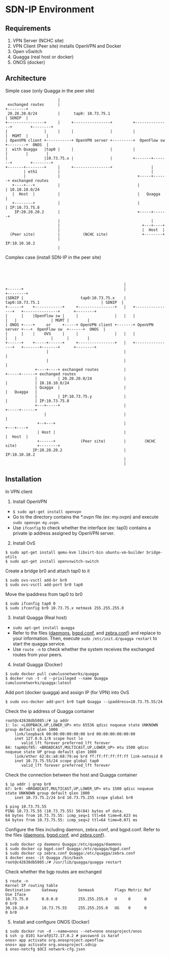 # SDN-IP Environment
## Requirements
1. VPN Server (NCHC site)
2. VPN Client (Peer site) installs OpenVPN and Docker
3. Open vSwitch
4. Quagga (real host or docker)
5. ONOS (docker)

## Architecture
Simple case (only Quagga in the peer site)
```
                       |
 exchanged routes      |                                                         +--------+
 20.20.20.0/24         |      tap0: 10.73.75.1                                   | SDNIP  |
+----------------+     |     +----------------+         +---------------+        +--------+
|                |     |     |                |         |               |  MGMT  |        |
| OpenVPN client +-----------+ OpenVPN server +---------+  OpenFlow sw  +--------+  ONOS  |
|  with Quagga   |tap0 |     |                |         |               |        |        |
|                |10.73.75.x |                |         +-------+-------+        +--------+
+-------+--------+     |     +----------------+                 |
        | eth1         |                                        |
        |              |                                  +-----+------+ exchanged routes
   +----+---+          |                                  |            | 10.10.10.0/24
   |  Host  |          |                                  |   Quagga   |
   +--------+          |                                  |            | IP:10.73.75.8
    IP:20.20.20.2      |                                  +-----+------+
                       |                                        |
                       |                                    +---+----+
                       |                                    |  Host  |
  (Peer site)          |          (NCHC site)               +--------+
                       |                                     IP:10.10.10.2
                       |

```
Complex case (install SDN-IP in the peer site)
```




                                                    |
+------+                                            |                                               +--------+
|SDNIP |                         tap0:10.73.75.x    |     tap0:10.73.75.1                           | SDNIP  |
+------+    +------------+     +----------------+   |   +----------------+   +---------------+      +--------+
|      |    |OpenFlow sw |     |                |   |   |                |   |               | MGMT |        |
| ONOS +----+     or     +-----+ OpenVPN client +-------+ OpenVPN server +---+  OpenFlow sw  +------+  ONOS  |
|      |    |    OVS     |     |                |   |   |                |   |               |      |        |
+------+    +-----+------+     +----------------+   |   +----------------+   +-------+-------+      +--------+
                  |                                 |                                |
                  |                                 |                                |
             +----+----+ exchanged routes           |                          +-----+------+ exchanged routes
             |         | 20.20.20.0/24              |                          |            | 10.10.10.0/24
             | Quagga  |                            |                          |   Quagga   |
             |         | IP:10.73.75.y              |                          |            | IP:10.73.75.8
             +---+-----+                            |                          +-----+------+
                 |                                  |                                |
              +--+---+                              |                            +---+----+
              | Host |                              |                            |  Host  |
              +------+           (Peer site)        |        (NCHC site)         +--------+
            IP:20.20.20.2                           |                             IP:10.10.10.2
                                                    |
                                                    |
```

## Installation
In VPN client
1. Install OpenVPN
* ```$ sudo apt-get install openvpn```
* Go to the directory contains the *.ovpn file (ex: my.ovpn) and execute ```sudo openvpn my.ovpn```.
* Use ```ifconfig``` to check whether the interface (ex: tap0) contains a private ip address assigned by OpenVPN server. 

2. Install OvS
```
$ sudo apt-get install qemu-kvm libvirt-bin ubuntu-vm-builder bridge-utils 
$ sudo apt-get install openvswitch-switch
```
Create a bridge br0 and attach tap0 to it
```
$ sudo ovs-vsctl add-br br0
$ sudo ovs-vsctl add-port br0 tap0
```
Move the ipaddress from tap0 to br0
```
$ sudo ifconfig tap0 0
$ sudo ifconfig br0 10.73.75.x netmask 255.255.255.0
```

3. Install Quagga (Real host)
* ```sudo apt-get install quagga```
* Refer to the files ([daemons](https://github.com/hujw/SDN-IP/blob/master/daemons), [bgpd.conf](https://github.com/hujw/SDN-IP/blob/master/network-cfg.json), and [zebra.conf](https://github.com/hujw/SDN-IP/blob/master/zebra.conf.example)) and replace to your information. Then, execute ```sudo /etc/init.d/quagga restart``` to start the quagga service.
* Use ```route -n``` to check whether the system receives the exchanged routes from your peers.

4. Install Quagga (Docker)
```
$ sudo docker pull cumulusnetworks/quagga
$ docker run -t -d --privileged --name Quagga cumulusnetworks/quagga:latest
```
Add port (docker quagga) and assign IP (for VPN) into OvS
```
$ sudo ovs-docker add-port br0 tap0 Quagga --ipaddress=10.73.75.55/24
```
Check the ip address of Quagga container
```
root@c42638db5085:/# ip addr
1: lo: <LOOPBACK,UP,LOWER_UP> mtu 65536 qdisc noqueue state UNKNOWN group default qlen 1000
    link/loopback 00:00:00:00:00:00 brd 00:00:00:00:00:00
    inet 127.0.0.1/8 scope host lo
       valid_lft forever preferred_lft forever
84: tap0@if85: <BROADCAST,MULTICAST,UP,LOWER_UP> mtu 1500 qdisc noqueue state UP group default qlen 1000
    link/ether 62:8c:a8:68:79:ee brd ff:ff:ff:ff:ff:ff link-netnsid 0
    inet 10.73.75.55/24 scope global tap0
       valid_lft forever preferred_lft forever
```
Check the connection between the host and Quagga container
```
$ ip addr | grep br0
67: br0: <BROADCAST,MULTICAST,UP,LOWER_UP> mtu 1500 qdisc noqueue state UNKNOWN group default qlen 1000
    inet 10.73.75.2/24 brd 10.73.75.255 scope global br0

$ ping 10.73.75.55
PING 10.73.75.55 (10.73.75.55) 56(84) bytes of data.
64 bytes from 10.73.75.55: icmp_seq=1 ttl=64 time=0.623 ms
64 bytes from 10.73.75.55: icmp_seq=2 ttl=64 time=0.071 ms
```
Configure the files including daemon, zebra.conf, and bgpd.conf. Refer to the files ([daemons](https://github.com/hujw/SDN-IP/blob/master/daemons), [bgpd.conf](https://github.com/hujw/SDN-IP/blob/master/network-cfg.json), and [zebra.conf](https://github.com/hujw/SDN-IP/blob/master/zebra.conf.example)).
```
$ sudo docker cp daemons Quagga:/etc/quagga/daemons
$ sudo docker cp bgpd.conf Quagga:/etc/quagga/bgpd.conf
$ sudo docker cp zebra.conf Quagga:/etc/quagga/zebra.conf
$ docker exec -it Quagga /bin/bash
root@c42638db5085:/# /usr/lib/quagga/quagga restart
```
Check whether the bgp routes are exchanged
```
$ route -n
Kernel IP routing table
Destination     Gateway         Genmask         Flags Metric Ref    Use Iface
10.73.75.0      0.0.0.0         255.255.255.0   U     0      0        0 br0
30.10.10.0      10.73.75.55     255.255.255.0   UG    0      0        0 br0
```

5. Install and configure ONOS (Docker)
```
$ sudo docker run -d --name=onos --net=none onosproject/onos
$ ssh -p 8101 karaf@172.17.0.2 # password is karaf
onos> app activate org.onosproject.openflow
onos> app activate org.onosproject.sdnip
$ onos-netcfg $OCI network-cfg.json
```
